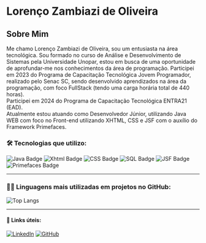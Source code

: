 # Lorenço Zambiazi de Oliveira

## Sobre Mim

Me chamo Lorenço Zambiazi de Oliveira, sou um entusiasta na área tecnológica. Sou formado no curso de Análise e Desenvolvimento de Sistemas pela Universidade Unopar, estou em busca de uma oportunidade de aprofundar-me nos conhecimentos da área de programação. Participei em 2023 do Programa de Capacitação Tecnológica Jovem Programador, realizado pelo Senac SC, sendo desenvolvido aprendizados na área da programação, com foco FullStack (tendo uma carga horária total de 440 horas).  
Participei em 2024 do Programa de Capacitação Tecnológica ENTRA21 (EAD).  
Atualmente estou atuando como Desenvolvedor Júnior, utilizando Java WEB com foco no Front-end utilizando XHTML, CSS e JSF com o auxílio do Framework Primefaces.

### 🛠️ Tecnologias que utilizo:

![Java Badge](https://img.shields.io/badge/-Java-red)
![Xhtml Badge](https://img.shields.io/badge/-XHTML-blue)
![CSS Badge](https://img.shields.io/badge/-CSS-yellow)
![SQL Badge](https://img.shields.io/badge/-SQL-gray)
![JSF Badge](https://img.shields.io/badge/-JSF-darkgreen)
![Primefaces Badge](https://img.shields.io/badge/-Primefaces-darkblue)


---

### 👨‍💻 Linguagens mais utilizadas em projetos no GitHub:
![Top Langs](https://github-readme-stats-git-masterrstaa-rickstaa.vercel.app/api/top-langs/?username=lorxr&layout=compact&bg_color=000&border_color=30A3DC&title_color=E94D5F&text_color=FFF)


---

#### 🔗 Links úteis:
[![LinkedIn](https://img.shields.io/badge/LinkedIn-0077B5?style=for-the-badge&logo=linkedin&logoColor=white)](https://www.linkedin.com/in/lorenco-zambiazi-de-oliveira-234308200/)
[![GitHub](https://img.shields.io/badge/GitHub-100000?style=for-the-badge&logo=github&logoColor=white)](https://github.com/lorxr)


